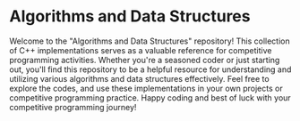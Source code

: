# Algorithms and Data Structures

Welcome to the "Algorithms and Data Structures" repository! This collection of C++ implementations serves as a valuable reference for competitive programming activities. Whether you're a seasoned coder or just starting out, you'll find this repository to be a helpful resource for understanding and utilizing various algorithms and data structures effectively. Feel free to explore the codes, and use these implementations in your own projects or competitive programming practice. Happy coding and best of luck with your competitive programming journey!
